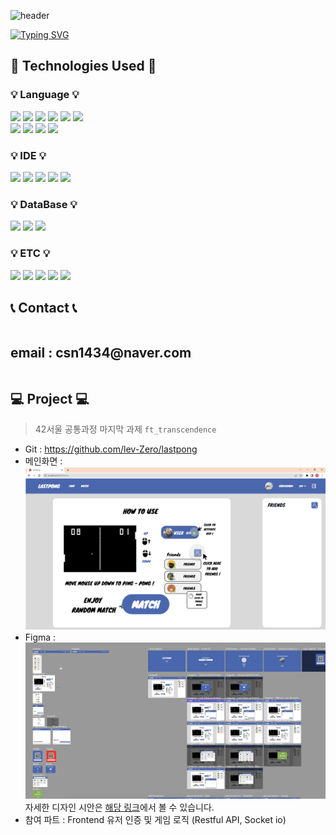 ![header](https://capsule-render.vercel.app/api?type=waving&color=6994CDEE&text=&animation=twinkling&height=80)

[![Typing SVG](https://readme-typing-svg.demolab.com?font=Alkatra&weight=500&size=45&duration=4000&pause=3&color=6994CDEE&center=false&vCenter=false&multiline=true&repeat=true&width=1000&height=100&lines=Welcome+to+Sunbin's+GitHub!👋)](https://git.io/typing-svg)
 
<div align="left">
 
    

<h2> 🔨 Technologies Used 🔨 </h2>

<h3> 💡 Language 💡 </h3>
<img src="https://img.shields.io/badge/C-A8B9CC?style=for-the-badge&logo=c&logoColor=white"> 
<img src="https://img.shields.io/badge/c++-00599C?style=for-the-badge&logo=cplusplus&logoColor=white"> 
<img src="https://img.shields.io/badge/C Sharp-00599C?style=for-the-badge&logo=csharp&logoColor=white">
<img src="https://img.shields.io/badge/java-007396?style=for-the-badge&logo=java&logoColor=white"> 
<img src="https://img.shields.io/badge/delphi-EE1F35?style=for-the-badge&logo=delphi&logoColor=white"> 
<img src="https://img.shields.io/badge/python-3776AB?style=for-the-badge&logo=python&logoColor=white"> 

<br> 
    <img src="https://img.shields.io/badge/html5-E34F26?style=for-the-badge&logo=html5&logoColor=white"> 
    <img src="https://img.shields.io/badge/css-1572B6?style=for-the-badge&logo=css3&logoColor=white"> 
    <img src="https://img.shields.io/badge/javascript-F7DF1E?style=for-the-badge&typescripte-badge&logo=javascript&logoColor=black"> 
    <img src="https://img.shields.io/badge/typescript-3178C6?style=for-the-badge&typescripte-badge&logo=typescript&logoColor=white"> 
    
<h3> 💡 IDE 💡 </h3>
<img src="https://img.shields.io/badge/visual studio-5C2D91?style=for-the-badge&logo=visualstudio&logoColor=white"> 
<img src="https://img.shields.io/badge/visual studio code-007ACC?style=for-the-badge&logo=visualstudiocode&logoColor=white"> 
<img src="https://img.shields.io/badge/spring-6DB33F?style=for-the-badge&logo=spring&logoColor=white"> 
<img src="https://img.shields.io/badge/Spring Boot-6DB33F?style=for-the-badge&logo=spring boot&logoColor=white"> 
<img src="https://img.shields.io/badge/dotnet-512BD4?style=for-the-badge&logo=dotnet&logoColor=white"> 

<br>
<h3> 💡 DataBase 💡 </h3>
    <img src="https://img.shields.io/badge/oracle-F80000?style=for-the-badge&logo=oracle&logoColor=white"> 
    <img src="https://img.shields.io/badge/mysql-4479A1?style=for-the-badge&logo=mysql&logoColor=white"> 
    <img src="https://img.shields.io/badge/postgresql-4169E1?style=for-the-badge&logo=postgresql&logoColor=white"> 
    
<br>

<h3> 💡 ETC 💡 </h3>
<img src="https://img.shields.io/badge/mybatis-4479A1?style=for-the-badge"> 
<img src="https://img.shields.io/badge/linux-FCC624?style=for-the-badge&logo=linux&logoColor=black"> 
<img src="https://img.shields.io/badge/apache tomcat-F8DC75?style=for-the-badge&logo=apachetomcat&logoColor=black">
<img src="https://img.shields.io/badge/postman-FF6C37?style=for-the-badge&logo=postman&logoColor=white"> 
<img src="https://img.shields.io/badge/docker-3776AB?style=for-the-badge&logo=docker&logoColor=white"> 

 

<h2> 📞 Contact 📞 </h2>
<div style="display:flex; flex-direction:row;">
 <h2> email : csn1434@naver.com </h2> 
</div>

##  💻 Project 💻 
 > 42서울 공통과정 마지막 과제 `ft_transcendence`
 - Git : https://github.com/lev-Zero/lastpong
 - 메인화면 : ![Last Pong Main](asset/LastPongMain.png)
 - Figma : ![Figma Design](asset/lastPongFigma.png)
 자세한 디자인 시안은 [해당 링크](https://www.figma.com/community/file/1199421293253949642)에서 볼 수 있습니다.
 - 참여 파트 : Frontend 유저 인증 및 게임 로직 (Restful API, Socket io)